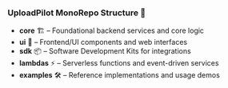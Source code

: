 ### UploadPilot MonoRepo Structure 🚀

- **core** 🏗️ – Foundational backend services and core logic
- **ui** 🎨 – Frontend/UI components and web interfaces
- **sdk** 📦 – Software Development Kits for integrations
- **lambdas** ⚡ – Serverless functions and event-driven services
- **examples** 🛠️ – Reference implementations and usage demos
